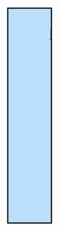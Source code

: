 
<marquee bgcolor="#bbdefb" direction="down" behavior="alternate" width="100" height="500" style="border:solid"><marquee><h1>https://github.com/xTARZ4Nx</h1></marquee>
